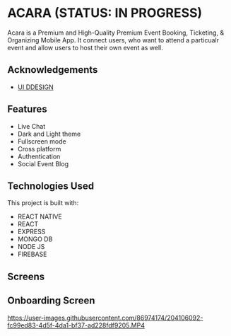 
# ACARA (STATUS: IN PROGRESS)

Acara is a Premium and High-Quality Premium Event Booking, Ticketing, & Organizing Mobile App.
It connect users, who want to attend a particualr event and allow users to host their own event as well.



## Acknowledgements

 - [UI DDESIGN](https://www.figma.com/community/file/1084147086352933942)


## Features

- Live Chat 
- Dark and Light theme
- Fullscreen mode
- Cross platform
- Authentication 
- Social Event Blog 


## Technologies Used 

This project is built with:

- REACT NATIVE 
- REACT 
- EXPRESS 
- MONGO DB 
- NODE JS 
- FIREBASE 

## Screens 

## Onboarding Screen
https://user-images.githubusercontent.com/86974174/204106092-fc99ed83-4d5f-4da1-bf37-ad228fdf9205.MP4



